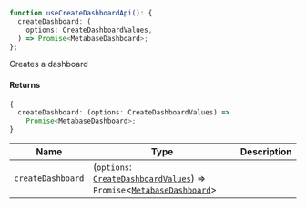 ```ts
function useCreateDashboardApi(): {
  createDashboard: (
    options: CreateDashboardValues,
  ) => Promise<MetabaseDashboard>;
};
```

Creates a dashboard

#### Returns

```ts
{
  createDashboard: (options: CreateDashboardValues) =>
    Promise<MetabaseDashboard>;
}
```

| Name              | Type                                                                                                                       | Description |
| ----------------- | -------------------------------------------------------------------------------------------------------------------------- | ----------- |
| `createDashboard` | (`options`: [`CreateDashboardValues`](CreateDashboardValues.md)) => `Promise`<[`MetabaseDashboard`](MetabaseDashboard.md)> |             |

